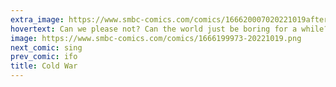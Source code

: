 ```yaml
---
extra_image: https://www.smbc-comics.com/comics/166620007020221019after.png
hovertext: Can we please not? Can the world just be boring for a while?
image: https://www.smbc-comics.com/comics/1666199973-20221019.png
next_comic: sing
prev_comic: ifo
title: Cold War
---
```



